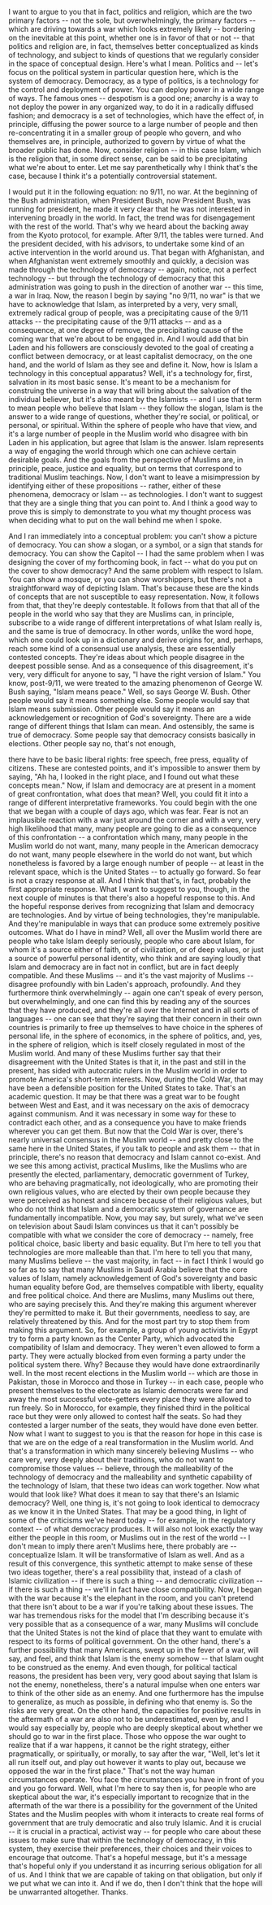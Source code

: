 
I want to argue to you that in fact, politics and religion,
which are the two primary factors --
not the sole, but overwhelmingly, the primary factors --
which are driving towards a war which looks extremely likely --
bordering on the inevitable at this point,
whether one is in favor of that or not --
that politics and religion are, in fact, themselves
better conceptualized as kinds of technology,
and subject to kinds of questions that we regularly consider
in the space of conceptual design.
Here&#39;s what I mean. Politics and --
let&#39;s focus on the political system in particular question here,
which is the system of democracy.
Democracy, as a type of politics, is a technology
for the control and deployment of power.
You can deploy power in a wide range of ways.
The famous ones -- despotism is a good one;
anarchy is a way to not deploy the power in any organized way,
to do it in a radically diffused fashion;
and democracy is a set of technologies,
which have the effect of, in principle,
diffusing the power source to a large number of people
and then re-concentrating it in a smaller group of people who govern,
and who themselves are, in principle, authorized to govern
by virtue of what the broader public has done.
Now, consider religion -- in this case Islam,
which is the religion that, in some direct sense,
can be said to be precipitating what we&#39;re about to enter.
Let me say parenthetically why I think that&#39;s the case,
because I think it&#39;s a potentially controversial statement.

I would put it in the following equation: no 9/11, no war.
At the beginning of the Bush administration,
when President Bush, now President Bush, was running for president,
he made it very clear that he was not interested in intervening broadly in the world.
In fact, the trend was for disengagement with the rest of the world.
That&#39;s why we heard about the backing away from the Kyoto protocol, for example.
After 9/11, the tables were turned.
And the president decided, with his advisors,
to undertake some kind of an active intervention in the world around us.
That began with Afghanistan,
and when Afghanistan went extremely smoothly and quickly,
a decision was made through the technology of democracy --
again, notice, not a perfect technology --
but through the technology of democracy
that this administration was going to push in the direction of another war --
this time, a war in Iraq.
Now, the reason I begin by saying &quot;no 9/11, no war&quot;
is that we have to acknowledge that Islam,
as interpreted by a very, very small, extremely radical group of people,
was a precipitating cause of the 9/11 attacks --
the precipitating cause of the 9/11 attacks --
and as a consequence, at one degree of remove,
the precipitating cause of the coming war that we&#39;re about to be engaged in.
And I would add that bin Laden and his followers
are consciously devoted to the goal of creating a conflict between democracy,
or at least capitalist democracy, on the one hand,
and the world of Islam as they see and define it.
Now, how is Islam a technology in this conceptual apparatus?
Well, it&#39;s a technology for, first, salvation in its most basic sense.
It&#39;s meant to be a mechanism for construing the universe
in a way that will bring about the salvation of the individual believer,
but it&#39;s also meant by the Islamists --
and I use that term to mean people who believe that Islam --
they follow the slogan, Islam is the answer to a wide range of questions,
whether they&#39;re social, or political, or personal, or spiritual.
Within the sphere of people who have that view,
and it&#39;s a large number of people in the Muslim world
who disagree with bin Laden in his application,
but agree that Islam is the answer.
Islam represents a way of engaging the world
through which one can achieve certain desirable goals.
And the goals from the perspective of Muslims are, in principle,
peace, justice and equality,
but on terms that correspond to traditional Muslim teachings.
Now, I don&#39;t want to leave a misimpression
by identifying either of these propositions --
rather, either of these phenomena, democracy or Islam -- as technologies.
I don&#39;t want to suggest that they are a single thing that you can point to.
And I think a good way to prove this
is simply to demonstrate to you what my thought process was
when deciding what to put on the wall behind me when I spoke.

And I ran immediately into a conceptual problem:
you can&#39;t show a picture of democracy.
You can show a slogan, or a symbol, or a sign that stands for democracy.
You can show the Capitol --
I had the same problem when I was designing the cover
of my forthcoming book, in fact --
what do you put on the cover to show democracy?
And the same problem with respect to Islam.
You can show a mosque, or you can show worshippers,
but there&#39;s not a straightforward way of depicting Islam.
That&#39;s because these are the kinds of concepts
that are not susceptible to easy representation.
Now, it follows from that, that they&#39;re deeply contestable.
It follows from that that all of the people in the world
who say that they are Muslims can, in principle,
subscribe to a wide range of different interpretations
of what Islam really is, and the same is true of democracy.
In other words, unlike the word hope,
which one could look up in a dictionary and derive origins for,
and, perhaps, reach some kind of a consensual use analysis,
these are essentially contested concepts.
They&#39;re ideas about which people disagree in the deepest possible sense.
And as a consequence of this disagreement,
it&#39;s very, very difficult for anyone to say,
&quot;I have the right version of Islam.&quot;
You know, post-9/11, we were treated to the amazing phenomenon
of George W. Bush saying, &quot;Islam means peace.&quot;
Well, so says George W. Bush.
Other people would say it means something else.
Some people would say that Islam means submission.
Other people would say it means an acknowledgement
or recognition of God&#39;s sovereignty.
There are a wide range of different things that Islam can mean.
And ostensibly, the same is true of democracy.
Some people say that democracy consists basically in elections.
Other people say no, that&#39;s not enough,

there have to be basic liberal rights: free speech, free press, equality of citizens.
These are contested points, and it&#39;s impossible to answer them by saying,
&quot;Ah ha, I looked in the right place, and I found out what these concepts mean.&quot;
Now, if Islam and democracy are at present
in a moment of great confrontation,
what does that mean?
Well, you could fit it into a range of different interpretative frameworks.
You could begin with the one that we began with a couple of days ago,
which was fear.
Fear is not an implausible reaction with a war just around the corner
and with a very, very high likelihood that many, many people are going to die
as a consequence of this confrontation --
a confrontation which many, many people
in the Muslim world do not want,
many, many people in the American democracy do not want,
many people elsewhere in the world do not want,
but which nonetheless is favored by a large enough number of people --
at least in the relevant space, which is the United States --
to actually go forward. So fear is not a crazy response at all.
And I think that that&#39;s, in fact, probably the first appropriate response.
What I want to suggest to you, though, in the next couple of minutes
is that there&#39;s also a hopeful response to this.
And the hopeful response derives from recognizing
that Islam and democracy are technologies.
And by virtue of being technologies, they&#39;re manipulable.
And they&#39;re manipulable in ways
that can produce some extremely positive outcomes.
What do I have in mind?
Well, all over the Muslim world there are people
who take Islam deeply seriously, people who care about Islam,
for whom it&#39;s a source either of faith, or of civilization, or of deep values,
or just a source of powerful personal identity,
who think and are saying loudly that Islam and democracy
are in fact not in conflict, but are in fact deeply compatible.
And these Muslims -- and it&#39;s the vast majority of Muslims --
disagree profoundly with bin Laden&#39;s approach, profoundly.
And they furthermore think overwhelmingly --
again one can&#39;t speak of every person, but overwhelmingly,
and one can find this by reading any of the sources
that they have produced, and they&#39;re all over the Internet
and in all sorts of languages -- one can see that they&#39;re saying
that their concern in their own countries is primarily to free up themselves
to have choice in the spheres of personal life,
in the sphere of economics, in the sphere of politics,
and, yes, in the sphere of religion,
which is itself closely regulated in most of the Muslim world.
And many of these Muslims further say
that their disagreement with the United States
is that it, in the past and still in the present,
has sided with autocratic rulers in the Muslim world
in order to promote America&#39;s short-term interests.
Now, during the Cold War, that may have been
a defensible position for the United States to take.
That&#39;s an academic question.
It may be that there was a great war to be fought between West and East,
and it was necessary on the axis of democracy against communism.
And it was necessary in some way for these to contradict each other,
and as a consequence you have to make friends wherever you can get them.
But now that the Cold War is over,
there&#39;s nearly universal consensus in the Muslim world --
and pretty close to the same here in the United States,
if you talk to people and ask them --
that in principle, there&#39;s no reason that democracy and Islam cannot co-exist.
And we see this among activist, practical Muslims,
like the Muslims who are presently the elected,
parliamentary, democratic government of Turkey,
who are behaving pragmatically, not ideologically,
who are promoting their own religious values,
who are elected by their own people
because they were perceived as honest and sincere
because of their religious values,
but who do not think that Islam and a democratic system of governance
are fundamentally incompatible.
Now, you may say, but surely, what we&#39;ve seen on television about Saudi Islam
convinces us that it can&#39;t possibly be compatible
with what we consider the core of democracy --
namely, free political choice, basic liberty and basic equality.
But I&#39;m here to tell you that technologies
are more malleable than that.
I&#39;m here to tell you that many, many Muslims believe --
the vast majority, in fact -- in fact I think I would go so far as to say
that many Muslims in Saudi Arabia believe that the core values of Islam,
namely acknowledgement of God&#39;s sovereignty
and basic human equality before God,
are themselves compatible with liberty, equality and free political choice.
And there are Muslims, many Muslims out there, who are saying precisely this.
And they&#39;re making this argument wherever they&#39;re permitted to make it.
But their governments, needless to say, are relatively threatened by this.
And for the most part try to stop them from making this argument.
So, for example, a group of young activists in Egypt
try to form a party known as the Center Party,
which advocated the compatibility of Islam and democracy.
They weren&#39;t even allowed to form a party.
They were actually blocked from even forming a party
under the political system there. Why?
Because they would have done extraordinarily well.
In the most recent elections in the Muslim world --
which are those in Pakistan, those in Morocco
and those in Turkey -- in each case,
people who present themselves to the electorate as Islamic democrats
were far and away the most successful vote-getters
every place they were allowed to run freely.
So in Morocco, for example, they finished third in the political race
but they were only allowed to contest half the seats.
So had they contested a larger number of the seats,
they would have done even better.
Now what I want to suggest to you is that the reason for hope in this case
is that we are on the edge of a real transformation in the Muslim world.
And that&#39;s a transformation in which many sincerely believing Muslims --
who care very, very deeply about their traditions,
who do not want to compromise those values --
believe, through the malleability of the technology of democracy
and the malleability and synthetic capability of the technology of Islam,
that these two ideas can work together.
Now what would that look like?
What does it mean to say that there&#39;s an Islamic democracy?
Well, one thing is, it&#39;s not going to look identical
to democracy as we know it in the United States.
That may be a good thing, in light of some of the criticisms we&#39;ve heard today --
for example, in the regulatory context -- of what democracy produces.
It will also not look exactly the way either the people in this room,
or Muslims out in the rest of the world --
I don&#39;t mean to imply there aren&#39;t Muslims here, there probably are --
conceptualize Islam.
It will be transformative of Islam as well.
And as a result of this convergence,
this synthetic attempt to make sense of these two ideas together,
there&#39;s a real possibility that, instead of a clash
of Islamic civilization -- if there is such a thing --
and democratic civilization -- if there is such a thing --
we&#39;ll in fact have close compatibility.
Now, I began with the war because it&#39;s the elephant in the room,
and you can&#39;t pretend that there isn&#39;t about to be a war
if you&#39;re talking about these issues.
The war has tremendous risks for the model that I&#39;m describing
because it&#39;s very possible that as a consequence of a war,
many Muslims will conclude that the United States
is not the kind of place that they want to emulate
with respect to its forms of political government.
On the other hand, there&#39;s a further possibility that many Americans,
swept up in the fever of a war, will say, and feel, and think
that Islam is the enemy somehow --
that Islam ought to be construed as the enemy.
And even though, for political tactical reasons,
the president has been very, very good about saying that Islam is not the enemy,
nonetheless, there&#39;s a natural impulse when one enters war
to think of the other side as an enemy.
And one furthermore has the impulse to generalize, as much as possible,
in defining who that enemy is.
So the risks are very great.
On the other hand, the capacities for positive results in the aftermath of a war
are also not to be underestimated,
even by, and I would say especially by, people
who are deeply skeptical about whether we should go to war in the first place.
Those who oppose the war ought to realize that if a war happens,
it cannot be the right strategy,
either pragmatically, or spiritually, or morally, to say after the war,
&quot;Well, let&#39;s let it all run itself out, and play out however it wants to play out,
because we opposed the war in the first place.&quot;
That&#39;s not the way human circumstances operate.
You face the circumstances you have in front of you
and you go forward.
Well, what I&#39;m here to say then is,
for people who are skeptical about the war,
it&#39;s especially important to recognize that in the aftermath of the war
there is a possibility for the government of the United States
and the Muslim peoples with whom it interacts
to create real forms of government that are truly democratic
and also truly Islamic.
And it is crucial -- it is crucial in a practical, activist way --
for people who care about these issues to make sure
that within the technology of democracy, in this system,
they exercise their preferences, their choices and their voices
to encourage that outcome.
That&#39;s a hopeful message,
but it&#39;s a message that&#39;s hopeful only if you understand it
as incurring serious obligation for all of us.
And I think that we are capable of taking on that obligation,
but only if we put what we can into it.
And if we do, then I don&#39;t think that the hope will be unwarranted altogether.
Thanks.
